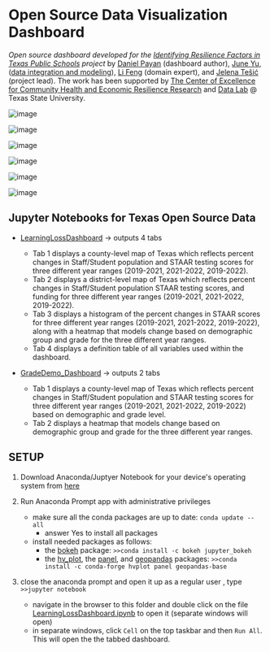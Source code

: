 # Open Source Data Visualization Dashboard


_Open source dashboard developed for the [Identifying Resilience Factors in Texas Public Schools](2022Fall-CHERR-Poster.pdf) project_  by [Daniel Payan](https://github.com/danielpayan13) (dashboard author), [June Yu](https://j-y-yu.github.io/), ([data integration and modeling](https://github.com/DataLab12/educationDataScience)), [Li Feng](https://lifeng.wp.txstate.edu/) (domain expert), and [Jelena Tešić](jtesic.github.io) (project lead). The work has been supported by [The Center of Excellence for Community Health and Economic Resilience Research](https://www.cherr.txst.edu/) and [Data Lab](https://DataLab12.github.io) @ Texas State University.

![image](https://media.git.txstate.edu/user/1705/files/151fb0a6-9e9e-4cf5-8397-43c78586660a)

![image](https://media.git.txstate.edu/user/1705/files/e8271a6a-d2cd-4438-88a6-1c10a6e441d0)

![image](https://media.git.txstate.edu/user/1705/files/0e2cfb72-54e2-43b6-b639-5751b341e899)

![image](https://media.git.txstate.edu/user/1705/files/c2ea0a3d-74fc-4300-920f-d9d5d145329c)

![image](https://user-images.githubusercontent.com/87658834/232095006-7e8f919c-3850-43f1-ba08-db4ac3556649.png)

![image](https://user-images.githubusercontent.com/87658834/232095291-d288a16c-e0bc-48d6-a306-2cc70c996539.png)




## Jupyter Notebooks for Texas Open Source Data
* [LearningLossDashboard](LearningLossDashboard.ipynb) -> outputs 4 tabs
    * Tab 1 displays a county-level map of Texas which reflects percent changes in Staff/Student population and STAAR testing scores for three different year ranges (2019-2021, 2021-2022, 2019-2022).
    * Tab 2 displays a district-level map of Texas which reflects percent changes in Staff/Student population STAAR testing scores, and funding for three different year ranges (2019-2021, 2021-2022, 2019-2022).
    * Tab 3 displays a histogram of the percent changes in STAAR scores for three different year ranges (2019-2021, 2021-2022, 2019-2022), along with a heatmap that models change based on demographic group and grade for the three different year ranges.
    * Tab 4 displays a definition table of all variables used within the dashboard.
 
* [GradeDemo_Dashboard](GradeDemo_Dashboard.ipynb) -> outputs 2 tabs
    * Tab 1 displays a county-level map of Texas which reflects percent changes in Staff/Student population and STAAR testing scores for three different year ranges (2019-2021, 2021-2022, 2019-2022) based on demographic and grade level.
    * Tab 2 displays a heatmap that models change based on demographic group and grade for the three different year ranges.

## SETUP
  1. Download Anaconda/Juptyer Notebook for your device's operating system from [here](https://www.anaconda.com/products/distribution#Downloads)
  2. Run Anaconda Prompt app with administrative privileges
     * make sure all the conda packages are up to date: ```conda update --all```
       * answer Yes to install all packages   
     * install needed packages as follows: 
       * the [bokeh](https://anaconda.org/bokeh/jupyter_bokeh) package: ```>>conda install -c bokeh jupyter_bokeh```
       * the [hv_plot](https://anaconda.org/conda-forge/hvplot), the [panel](https://anaconda.org/conda-forge/panel), and [geopandas](https://anaconda.org/conda-forge/geopandas-base) packages: ```>>conda install -c conda-forge hvplot panel geopandas-base```

  3. close the anaconda prompt and open it up as a regular user , type ```>>jupyter notebook```
     * navigate in the browser to this folder and double click on the file [LearningLossDashboard.ipynb](LearningLossDashboard.ipynb) to open it (separate windows will open)
     * in separate windows, click `Cell` on the top taskbar and then `Run All`. This will open the the tabbed dashboard.
